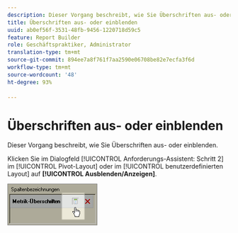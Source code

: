 ```yaml
---
description: Dieser Vorgang beschreibt, wie Sie Überschriften aus- oder einblenden.
title: Überschriften aus- oder einblenden
uuid: ab0ef56f-3531-48fb-9456-1220718d59c5
feature: Report Builder
role: Geschäftspraktiker, Administrator
translation-type: tm+mt
source-git-commit: 894ee7a8f761f7aa2590e06708be82e7ecfa3f6d
workflow-type: tm+mt
source-wordcount: '48'
ht-degree: 93%

---
```



# Überschriften aus- oder einblenden

Dieser Vorgang beschreibt, wie Sie Überschriften aus- oder einblenden.

Klicken Sie im Dialogfeld [!UICONTROL Anforderungs-Assistent: Schritt 2] im [!UICONTROL Pivot-Layout] oder im [!UICONTROL benutzerdefinierten Layout] auf **[!UICONTROL Ausblenden/Anzeigen]**.

![](assets/hide_show_header.png)

